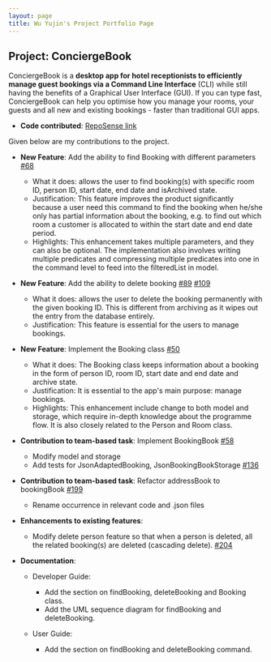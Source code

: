 ```yaml
---
layout: page
title: Wu Yujin's Project Portfolio Page
---
```


## Project: ConciergeBook

ConciergeBook is a **desktop app for hotel receptionists to efficiently manage guest bookings via a Command Line Interface** (CLI) while still having the benefits of a Graphical User Interface (GUI). If you can type fast, ConciergeBook can help you optimise how you manage your rooms, your guests and all new and existing bookings - faster than traditional GUI apps.

* **Code contributed**: [RepoSense link](https://nus-cs2103-ay2021s1.github.io/tp-dashboard/#breakdown=true&search=W14-2&sort=groupTitle&sortWithin=title&since=2020-08-14&timeframe=commit&mergegroup=&groupSelect=groupByRepos&checkedFileTypes=docs~functional-code~test-code~other&tabOpen=true&tabType=authorship&zFR=false&tabAuthor=SherryWu178&tabRepo=AY2021S1-CS2103-W14-2%2Ftp%5Bmaster%5D&authorshipIsMergeGroup=false&authorshipFileTypes=docs~functional-code~test-code)

Given below are my contributions to the project.

* **New Feature**: Add the ability to find Booking with different parameters [#68](https://github.com/AY2021S1-CS2103-W14-2/tp/pull/68)
    * What it does: allows the user to find booking(s) with specific room ID, person ID, start date, end date and isArchived state.
    * Justification: This feature improves the product significantly because a user need this command to find the booking when he/she only has partial information about the booking, e.g. to find out which room a customer is allocated to within the start date and end date period.
    * Highlights: This enhancement takes multiple parameters, and they can also be optional. The implementation also involves writing multiple predicates and compressing multiple predicates into one in the command level to feed into the filteredList in model. 

* **New Feature**: Add the ability to delete booking [#89](https://github.com/AY2021S1-CS2103-W14-2/tp/pull/89) [#109](https://github.com/AY2021S1-CS2103-W14-2/tp/pull/109)
    * What it does: allows the user to delete the booking permanently with the given booking ID. This is different from archiving as it wipes out the entry from the database entirely.
    * Justification: This feature is essential for the users to manage bookings.

* **New Feature**: Implement the Booking class [#50](https://github.com/AY2021S1-CS2103-W14-2/tp/pull/50)
    * What it does: The Booking class keeps information about a booking in the form of person ID, room ID, start date and end date and archive state.
    * Justification: It is essential to the app's main purpose: manage bookings.
    * Highlights: This enhancement include change to both model and storage, which require in-depth knowledge about the programme flow. It is also closely related to the Person and Room class.

* **Contribution to team-based task**: Implement BookingBook [#58](https://github.com/AY2021S1-CS2103-W14-2/tp/pull/58)
    * Modify model and storage 
    * Add tests for JsonAdaptedBooking, JsonBookingBookStorage [#136](https://github.com/AY2021S1-CS2103-W14-2/tp/pull/136)
  
* **Contribution to team-based task**: Refactor addressBook to bookingBook [#199](https://github.com/AY2021S1-CS2103-W14-2/tp/pull/199)
    * Rename occurrence in relevant code and .json files
 
* **Enhancements to existing features**:
  * Modify delete person feature so that when a person is deleted, all the related booking(s) are deleted (cascading delete). [#204](https://github.com/AY2021S1-CS2103-W14-2/tp/pull/204)

* **Documentation**:
  * Developer Guide:
    * Add the section on findBooking, deleteBooking and Booking class.
    * Add the UML sequence diagram for findBooking and deleteBooking.
    
  * User Guide:
    * Add the section on findBooking and deleteBooking command.



